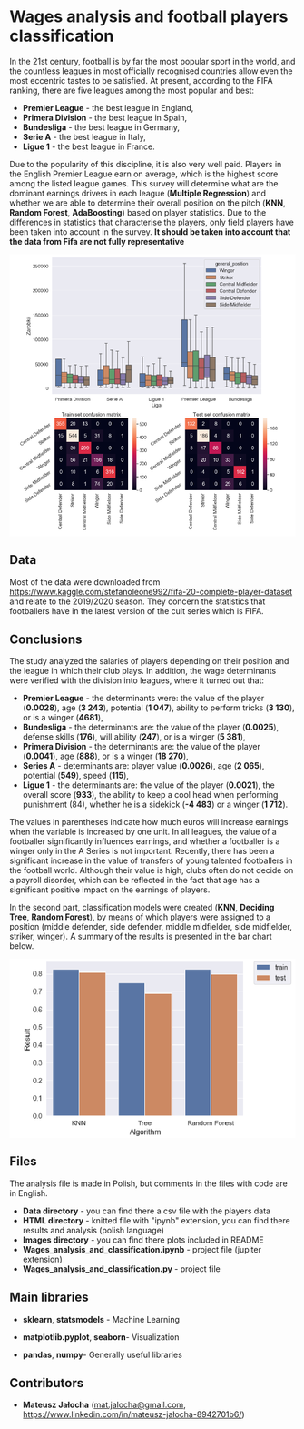 # Wages analysis and football players classification

In the 21st century, football is by far the most popular sport in the world, and the countless leagues in most officially recognised countries allow even the most eccentric tastes to be satisfied. At present, according to the FIFA ranking, there are five leagues among the most popular and best:

- **Premier League** - the best league in England,
- **Primera Division** - the best league in Spain,
- **Bundesliga** - the best league in Germany,
- **Serie A** - the best league in Italy,
- **Ligue 1** - the best league in France.

Due to the popularity of this discipline, it is also very well paid. Players in the English Premier League earn on average, which is the highest score among the listed league games. This survey will determine what are the dominant earnings drivers in each league (**Multiple Regression**) and whether we are able to determine their overall position on the pitch (**KNN**, **Random Forest**, **AdaBoosting**) based on player statistics. Due to the differences in statistics that characterise the players, only field players have been taken into account in the survey. **It should be taken into account that the data from Fifa are not fully representative**

<p align="center">

<img align = "center" src ="Images/wages1.png" /> 
<img align = "center" src ="Images/wages2.png" />

</p>

## Data

Most of the data were downloaded from https://www.kaggle.com/stefanoleone992/fifa-20-complete-player-dataset and relate to the 2019/2020 season. They concern the statistics that footballers have in the latest version of the cult series which is FIFA.

## Conclusions

The study analyzed the salaries of players depending on their position and the league in which their club plays. In addition, the wage determinants were verified with the division into leagues, where it turned out that:

- **Premier League** - the determinants were: the value of the player (**0.0028**), age (**3 243**), potential (**1 047**), ability to perform tricks (**3 130**), or is a winger (**4681**),
- **Bundesliga** - the determinants are: the value of the player (**0.0025**), defense skills (**176**), will ability (**247**), or is a winger (**5 381**),
- **Primera Division** - the determinants are: the value of the player (**0.0041**), age (**888**), or is a winger (**18 270**),
- **Series A** - determinants are: player value (**0.0026**), age (**2 065**), potential (**549**), speed (**115**),
- **Ligue 1** - the determinants are: the value of the player (**0.0021**), the overall score (**933**), the ability to keep a cool head when performing punishment (84), whether he is a sidekick (**-4 483**) or a winger (**1 712**).

The values in parentheses indicate how much euros will increase earnings when the variable is increased by one unit. In all leagues, the value of a footballer significantly influences earnings, and whether a footballer is a winger only in the A Series is not important. Recently, there has been a significant increase in the value of transfers of young talented footballers in the football world. Although their value is high, clubs often do not decide on a payroll disorder, which can be reflected in the fact that age has a significant positive impact on the earnings of players.

In the second part, classification models were created (**KNN**, **Deciding Tree**, **Random Forest**), by means of which players were assigned to a position (middle defender, side defender, middle midfielder, side midfielder, striker, winger). A summary of the results is presented in the bar chart below.

<p align="center">

<img align = "center" src ="Images/results.png" />

</p>

## Files

The analysis file is made in Polish, but comments in the files with code are in English.

- **Data directory** - you can find there a csv file with the players data
- **HTML directory** - knitted file with "ipynb" extension, you can find there results and analysis (polish language)
- **Images directory** - you can find there plots included in README
- **Wages_analysis_and_classification.ipynb** - project file (jupiter extension)
- **Wages_analysis_and_classification.py** - project file

## Main libraries

- **sklearn**, **statsmodels** - Machine Learning

- **matplotlib.pyplot**, **seaborn**- Visualization

- **pandas**, **numpy**- Generally useful libraries

## Contributors

- **Mateusz Jałocha** (mat.jalocha@gmail.com, https://www.linkedin.com/in/mateusz-jałocha-8942701b6/)
